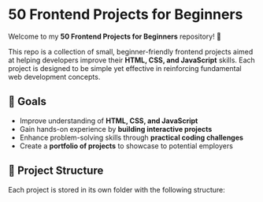 # 50 Frontend Projects for Beginners

Welcome to my **50 Frontend Projects for Beginners** repository! 🚀

This repo is a collection of small, beginner-friendly frontend projects aimed at helping developers improve their **HTML, CSS, and JavaScript** skills. Each project is designed to be simple yet effective in reinforcing fundamental web development concepts.

## 🎯 Goals

- Improve understanding of **HTML, CSS, and JavaScript**
- Gain hands-on experience by **building interactive projects**
- Enhance problem-solving skills through **practical coding challenges**
- Create a **portfolio of projects** to showcase to potential employers

## 📂 Project Structure

Each project is stored in its own folder with the following structure:
